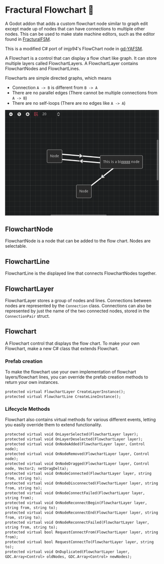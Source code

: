 # Fractural Flowchart 🌊

A Godot addon that adds a custom flowchart node similar to graph edit except made up of nodes that can have connections to multiple other nodes. 
This can be used to make state machine editors, such as the editor found in [FracturalFSM](https://github.com/Fractural/FracturalFSM).

This is a modified C# port of imjp94's FlowChart node in [gd-YAFSM](https://github.com/imjp94/gd-YAFSM).

A Flowchart is a control that can display a flow chart like graph. It can store multiple layers called FlowchartLayers. 
A FlowchartLayer contains FlowchartNodes and FlowchartLines.

Flowcharts are simple directed graphs, which means
- Connection `A -> B` is different from `B -> A`
- There are no parallel edges (There cannot be multiple connections from `A -> B`)
- There are no self-loops (There are no edges like `A -> A`)


![flowchart](flowchart.png)

## FlowchartNode

FlowchartNode is a node that can be added to the flow chart. Nodes are selectable.

## FlowchartLine

FlowchartLine is the displayed line that connects FlowchartNodes together.

## FlowchartLayer

FlowchartLayer stores a group of nodes and lines. Connections between nodes are represented by the `Connection` class. Connections can also be represented by just the name of the two connected nodes, stored in the `ConnectionPair` struct.

## Flowchart

A Flowchart control that displays the flow chart. To make your own Flowchart, make a new C# class that extends Flowchart.

### Prefab creation

To make the flowchart use your own implementation of flowchart layers/flowchart lines, you can override the prefab creation methods to return your own instances.

```CSharp
protected virtual FlowchartLayer CreateLayerInstance();
protected virtual FlowchartLine CreateLineInstance();
```

### Lifecycle Methods

Flowchart also contains virtual methods for various different events, letting you easily override them to extend functionality.

```CSharp
protected virtual void OnLayerSelected(FlowchartLayer layer);
protected virtual void OnLayerDeselected(FlowchartLayer layer);
protected virtual void OnNodeAdded(FlowchartLayer layer, Control node);
protected virtual void OnNodeRemoved(FlowchartLayer layer, Control node);
protected virtual void OnNodeDragged(FlowchartLayer layer, Control node, Vector2; netDragDelta);
protected virtual void OnNodeConnected(FlowchartLayer layer, string from, string to);
protected virtual void OnNodeDisconnected(FlowchartLayer layer, string from, string to);
protected virtual void OnNodeConnectFailed(FlowchartLayer layer, string from);
protected virtual void OnNodeReconnectBegin(FlowchartLayer layer, string from, string to);
protected virtual void OnNodeReconnectEnd(FlowchartLayer layer, string from, string to);
protected virtual void OnNodeReconnectFailed(FlowchartLayer layer, string from, string to);
protected virtual bool RequestConnectFrom(FlowchartLayer layer, string from);
protected virtual bool RequestConnectTo(FlowchartLayer layer, string to);
protected virtual void OnDuplicated(FlowchartLayer layer, GDC.Array<Control> oldNodes, GDC.Array<Control> newNodes);
```